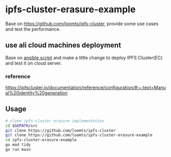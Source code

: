 # ipfs-cluster-erasure-example

Base on https://github.com/loomts/ipfs-cluster, provide some use cases and test the performance.

## use ali cloud machines deployment

Base on [ansible script](https://github.com/hsanjuan/ansible-ipfs-cluster) and make a little change to deploy
IPFS Cluster(EC) and test it on cloud server.

### reference

https://ipfscluster.io/documentation/reference/configuration/#:~:text=Manual%20identity%20generation

## Usage

```zsh
# clone ipfs-cluster erasure implementation
cd $GOPATH/src
git clone https://github.com/loomts/ipfs-cluster
git clone https://github.com/loomts/ipfs-cluster-erasure-example
cd ipfs-cluster-erasure-example
go mod tidy
go run main
```
